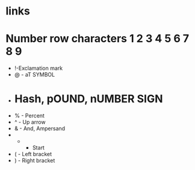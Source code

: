 # links
# Number row characters 1 2 3 4 5 6 7 8 9
- !-Exclamation mark
- @ - aT SYMBOL
- # Hash, pOUND, nUMBER SIGN
- % - Percent
- ^ - Up arrow
-  & - And, Ampersand
-  * - Start
- ( - Left bracket
-  ) - Right bracket

